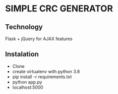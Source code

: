 # SIMPLE CRC GENERATOR
## Technology
Flask + jQuery for AJAX features
## Instalation
* Clone
* create virtualenv with python 3.8
* pip install -r requirements.txt
* python app.py
* localhost:5000